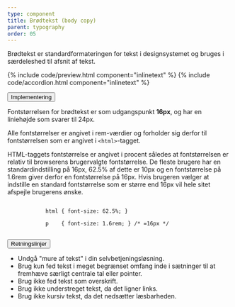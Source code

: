 ```yaml
---
type: component
title: Brødtekst (body copy)
parent: typography
order: 05
---
```


<p class="font-lead">Brødtekst er standardformateringen for tekst i designsystemet og bruges i særdeleshed til afsnit af tekst.</p>

{% include code/preview.html component="inlinetext" %}
{% include code/accordion.html component="inlinetext" %}

<div class="accordion-bordered">
  <button class="button-unstyled accordion-button"
      aria-expanded="false" aria-controls="bodycopy-docs-tech">
    Implementering
  </button>
  <div id="bodycopy-docs-tech" aria-hidden="true" class="accordion-content">
    <p>Fontstørrelsen for brødtekst er som udgangspunkt <strong>16px</strong>, og har en liniehøjde som svarer til 24px.</p>
    <p>Alle fontstørrelser er angivet i rem-værdier og forholder sig derfor til fontstørrelsen som er angivet i <code>&lt;html&gt;</code>-tagget.</p>
    <p>HTML-taggets fontstørrelse er angivet i procent således at fontstørrelsen er relativ til browserens brugervalgte fontstørrelse. De fleste brugere har en standardindstilling på 16px, 62.5% af dette er 10px og en fontstørrelse på 1.6rem giver derfor en fontstørrelse på 16px. Hvis brugeren vælger at indstille en standard fontstørrelse som er større end 16px vil hele sitet afspejle brugerens ønske.</p>
    <div class="code-highlight">
        <code>        
            html { font-size: 62.5%; } <br>
            p &nbsp;&nbsp;&nbsp;{ font-size: 1.6rem; } /* =16px */ <br>
        </code>
    </div>
  </div>
</div>

<div class="accordion-bordered">
  <button class="button-unstyled accordion-button"
      aria-expanded="true" aria-controls="typobody-docs">
    Retningslinjer
  </button>
  <div id="typobody-docs" aria-hidden="false" class="accordion-content">
    <article>
      <section>   
          <ul>
            <li>Undgå "mure af tekst" i din selvbetjeningsløsning.</li>
            <li>Brug kun fed tekst i meget begrænset omfang inde i sætninger til at fremhæve særligt centrale tal eller pointer.</li>
            <li>Brug ikke fed tekst som overskrift.</li>
            <li>Brug ikke understreget tekst, da det ligner links.</li>
            <li>Brug ikke kursiv tekst, da det nedsætter læsbarheden.</li>
          </ul>
      </section>
    </article>
  </div>
</div>